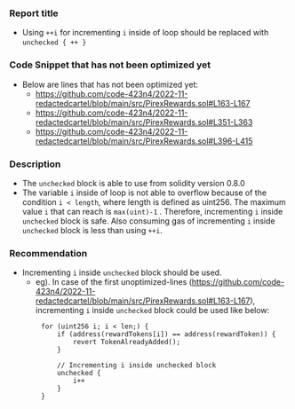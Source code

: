 ### Report title
- Using `++i` for incrementing `i` inside of loop should be replaced with `unchecked { ++ }`


### Code Snippet that has not been optimized yet
- Below are lines that has not been optimized yet:
  - https://github.com/code-423n4/2022-11-redactedcartel/blob/main/src/PirexRewards.sol#L163-L167
  - https://github.com/code-423n4/2022-11-redactedcartel/blob/main/src/PirexRewards.sol#L351-L363
  - https://github.com/code-423n4/2022-11-redactedcartel/blob/main/src/PirexRewards.sol#L396-L415


### Description
- The `unchecked` block is able to use from solidity version 0.8.0
- The variable `i` inside of loop is not able to overflow because of the condition `i < length`, where length is defined as uint256. The maximum value `i` that can reach is `max(uint)-1` . Therefore, incrementing `i` inside `unchecked` block is safe. Also consuming gas of incrementing `i` inside `unchecked` block is less than using `++i`.


### Recommendation
- Incrementing `i` inside `unchecked` block should be used.
   - eg). In case of the first unoptimized-lines (https://github.com/code-423n4/2022-11-redactedcartel/blob/main/src/PirexRewards.sol#L163-L167), incrementing `i` inside `unchecked` block could be used like below:
```solidity
        for (uint256 i; i < len;) {
            if (address(rewardTokens[i]) == address(rewardToken)) {
                revert TokenAlreadyAdded();
            }

            // Incrementing i inside unchecked block
            unchecked {
                i++
            }
        }
```